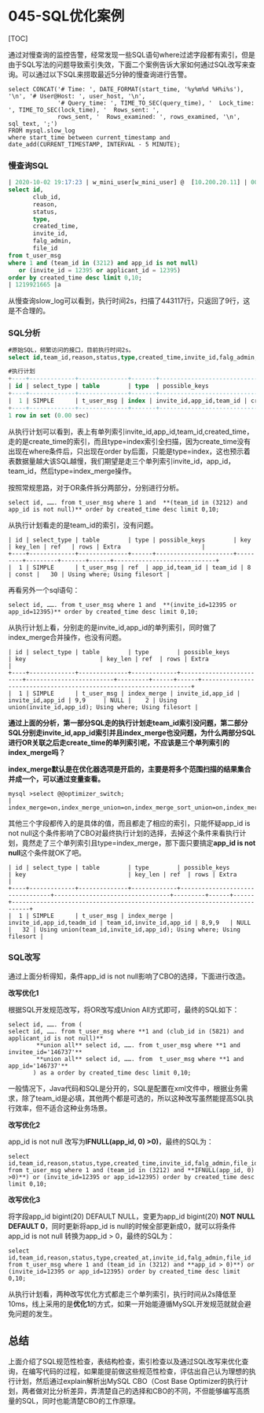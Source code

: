 # 045-SQL优化案例

[TOC]

通过对慢查询的监控告警，经常发现一些SQL语句where过滤字段都有索引，但是由于SQL写法的问题导致索引失效，下面二个案例告诉大家如何通过SQL改写来查询。可以通过以下SQL来捞取最近5分钟的慢查询进行告警。

```
select CONCAT('# Time: ', DATE_FORMAT(start_time, '%y%m%d %H%i%s'), '\n', '# User@Host: ', user_host, '\n',
              '# Query_time: ', TIME_TO_SEC(query_time), '  Lock_time: ', TIME_TO_SEC(lock_time), '  Rows_sent: ',
              rows_sent, '  Rows_examined: ', rows_examined, '\n', sql_text, ';')
FROM mysql.slow_log
where start_time between current_timestamp and date_add(CURRENT_TIMESTAMP, INTERVAL - 5 MINUTE);
```

### 慢查询SQL

```sql
| 2020-10-02 19:17:23 | w_mini_user[w_mini_user] @  [10.200.20.11] | 00:00:02   | 00:00:00  |         9 |        443117 | mini_user |              0 |         0 | 168387936 |
select id,
       club_id,
       reason,
       status,
       type,
       created_time,
       invite_id,
       falg_admin,
       file_id
from t_user_msg
where 1 and (team_id in (3212) and app_id is not null)
   or (invite_id = 12395 or applicant_id = 12395)
order by created_time desc limit 0,10;
| 1219921665 |a
```

从慢查询slow_log可以看到，执行时间2s，扫描了443117行，只返回了9行，这是不合理的。

### SQL分析

```sql
#原始SQL，频繁访问的接口，目前执行时间2s。
select id,team_id,reason,status,type,created_time,invite_id,falg_admin,file_id from t_user_msg where 1 and (team_id in (3212) and app_id is not null) or (invite_id=12395 or app_id=12395) order by created_time desc limit 0,10;

#执行计划
+----+-------------+--------------+-------+---------------------------------+------------+---------+------+------+-------------+
| id | select_type | table        | type  | possible_keys                   | key        | key_len | ref  | rows | Extra       |
+----+-------------+--------------+-------+---------------------------------+------------+---------+------+------+-------------+
|  1 | SIMPLE      | t_user_msg | index | invite_id,app_id,team_id | created_time | 5       | NULL |   10 | Using where |
+----+-------------+--------------+-------+---------------------------------+------------+---------+------+------+-------------+
1 row in set (0.00 sec)
```

从执行计划可以看到，表上有单列索引invite_id,app_id,team_id,created_time，走的是create_time的索引，而且type=index索引全扫描，因为create_time没有出现在where条件后，只出现在order by后面，只能是type=index，这也预示着表数据量越大该SQL越慢，我们期望是走三个单列索引invite_id，app_id，team_id，然后type=index_merge操作。

按照常规思路，对于OR条件拆分两部分，分别进行分析。

```
select id, ……. from t_user_msg where 1 and  **(team_id in (3212) and app_id is not null)** order by created_time desc limit 0,10;
```

从执行计划看走的是team_id的索引，没有问题。

```
| id | select_type | table        | type | possible_keys        | key     | key_len | ref   | rows | Extra                       |
+----+-------------+--------------+------+----------------------+---------+---------+-------+------+-----------------------------+
|  1 | SIMPLE      | t_user_msg | ref  | app_id,team_id | team_id | 8       | const |   30 | Using where; Using filesort |
```

再看另外一个sql语句：

```
select id, ……. from t_user_msg where 1 and  **(invite_id=12395 or app_id=12395)** order by created_time desc limit 0,10;
```

从执行计划上看，分别走的是invite_id,app_id的单列索引，同时做了index_merge合并操作，也没有问题。

```
| id | select_type | table        | type        | possible_keys           | key                     | key_len | ref  | rows | Extra                                                             |
+----+-------------+--------------+-------------+-------------------------+-------------------------+---------+------+------+-------------------------------------------------------------------+
|  1 | SIMPLE      | t_user_msg | index_merge | invite_id,app_id | invite_id,app_id | 9,9     | NULL |    2 | Using union(invite_id,app_id); Using where; Using filesort |
```

**通过上面的分析，第一部分SQL走的执行计划走team_id索引没问题，第二部分SQL分别走invite_id,app_id索引并且index_merge也没问题，为什么两部分SQL进行OR关联之后走create_time的单列索引呢，不应该是三个单列索引的index_merge吗？**

**index_merge默认是在优化器选项是开启的，主要是将多个范围扫描的结果集合并成一个，可以通过变量查看。**

```
mysql >select @@optimizer_switch;
| index_merge=on,index_merge_union=on,index_merge_sort_union=on,index_merge_intersection=on,
```

其他三个字段都传入的是具体的值，而且都走了相应的索引，只能怀疑app_id is not null这个条件影响了CBO对最终执行计划的选择，去掉这个条件来看执行计划，竟然走了三个单列索引且type=index_merge，那下面只要搞定**app_id is not null**这个条件就OK了吧。

```
| id | select_type | table        | type        | possible_keys                   | key                             | key_len | ref  | rows | Extra                                                                     |
+----+-------------+--------------+-------------+---------------------------------+---------------------------------+---------+------+------+---------------------------------------------------------------------------+
|  1 | SIMPLE      | t_user_msg | index_merge | invite_id,app_id,teadm_id | team_id,invite_id,app_id | 8,9,9   | NULL |   32 | Using union(team_id,invite_id,app_id); Using where; Using filesort |
```

### SQL改写

通过上面分析得知，条件app_id is not null影响了CBO的选择，下面进行改造。

**改写优化1**

根据SQL开发规范改写，将OR改写成Union All方式即可，最终的SQL如下：

```
select id, ……. from (
select id, ……. from t_user_msg where **1 and (club_id in (5821) and applicant_id is not null)**
        **union all** select id, ……. from t_user_msg where **1 and invitee_id='146737'**
        **union all** select id, ……. from  t_user_msg where **1 and app_id='146737'**
       ) as a order by created_time desc limit 0,10;
```

一般情况下，Java代码和SQL是分开的，SQL是配置在xml文件中，根据业务需求，除了team_id是必填，其他两个都是可选的，所以这种改写虽然能提高SQL执行效率，但不适合这种业务场景。

**改写优化2**

app_id is not null 改写为**IFNULL(app_id, 0) >0)**，最终的SQL为：

```
select id,team_id,reason,status,type,created_time,invite_id,falg_admin,file_id from t_user_msg where 1 and (team_id in (3212) and **IFNULL(app_id, 0) >0)**) or (invite_id=12395 or app_id=12395) order by created_time desc limit 0,10;
```

**改写优化3**

将字段app_id bigint(20) DEFAULT NULL，变更为app_id bigint(20) **NOT NULL DEFAULT 0**，同时更新将app_id is null的时候全部更新成0，就可以将条件app_id is not null 转换为app_id > 0，最终的SQL为：

```
select id,team_id,reason,status,type,created_at,invite_id,falg_admin,file_id from t_user_msg where 1 and (team_id in (3212) and **app_id > 0)**) or (invite_id=12395 or app_id=12395) order by created_time desc limit 0,10;
```

从执行计划看，两种改写优化方式都走三个单列索引，执行时间从2s降低至10ms，线上采用的是**优化1**的方式，如果一开始能遵循MySQL开发规范就就会避免问题的发生。

## 总结

上面介绍了SQL规范性检查，表结构检查，索引检查以及通过SQL改写来优化查询，在编写代码的过程，如果能提前做这些规范性检查，评估出自己认为理想的执行计划，然后通过explain解析出MySQL CBO（Cost Base Optimizer的执行计划，两者做对比分析差异，弄清楚自己的选择和CBO的不同，不但能够编写高质量的SQL，同时也能清楚CBO的工作原理。

